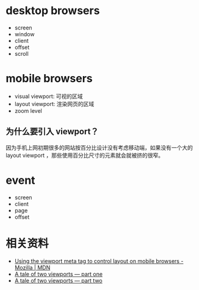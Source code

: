 # desktop browsers

-   screen
-   window
-   client
-   offset
-   scroll

# mobile browsers

-   visual viewport: 可视的区域
-   layout viewport: 渲染网页的区域
-   zoom level

## 为什么要引入 viewport？

因为手机上网初期很多的网站按百分比设计没有考虑移动端，如果没有一个大的 layout viewport ，那些使用百分比尺寸的元素就会就被挤的很窄。

# event

-   screen
-   client
-   page
-   offset

# 相关资料

-   [Using the viewport meta tag to control layout on mobile browsers - Mozilla | MDN](https://developer.mozilla.org/en-US/docs/Mozilla/Mobile/Viewport_meta_tag)
-   [A tale of two viewports — part one](https://www.quirksmode.org/mobile/viewports.html)
-   [A tale of two viewports — part two](https://www.quirksmode.org/mobile/viewports2.html)
